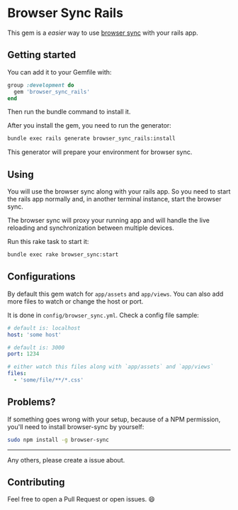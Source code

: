 # Browser Sync Rails

This gem is a *easier* way to use [browser sync](https://browsersync.io) with your rails app.

## Getting started

You can add it to your Gemfile with:

```ruby
group :development do
  gem 'browser_sync_rails'
end
```

Then run the bundle command to install it.

After you install the gem, you need to run the generator:

```sh
bundle exec rails generate browser_sync_rails:install
```

This generator will prepare your environment for browser sync.

## Using

You will use the browser sync along with your rails app. So you need to start the rails app normally and, in another terminal instance, start the browser sync.

The browser sync will proxy your running app and will handle the live reloading and synchronization between multiple devices.

Run this rake task to start it:

```sh
bundle exec rake browser_sync:start
```

## Configurations

By default this gem watch for `app/assets` and `app/views`. You can also add more files to watch or change the host or port.

It is done in `config/browser_sync.yml`. Check a config file sample:

```yaml
# default is: localhost
host: 'some host'

# default is: 3000
port: 1234

# either watch this files along with `app/assets` and `app/views`
files:
  - 'some/file/**/*.css'
```

## Problems?

If something goes wrong with your setup, because of a NPM permission, you'll need to install browser-sync by yourself:

```sh
sudo npm install -g browser-sync
```

------

Any others, please create a issue about.

## Contributing

Feel free to open a Pull Request or open issues. 😄
